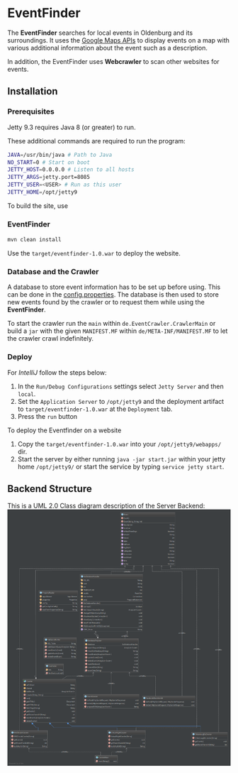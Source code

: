 # EventFinder
The **EventFinder** searches for local events in Oldenburg and its surroundings. It uses the [Google Maps APIs](https://developers.google.com/maps/) to display events on a map with various additional information about the event such as a description.

In addition, the EventFinder uses **Webcrawler** to scan other websites for events.

## Installation
### Prerequisites
Jetty 9.3 requires Java 8 (or greater) to run. 

These additional commands are required to run the program:
```bash
JAVA=/usr/bin/java # Path to Java
NO_START=0 # Start on boot
JETTY_HOST=0.0.0.0 # Listen to all hosts
JETTY_ARGS=jetty.port=8085
JETTY_USER=<USER> # Run as this user
JETTY_HOME=/opt/jetty9
```

To build the site, use
### EventFinder
```bash
mvn clean install
```
Use the `target/eventfinder-1.0.war` to deploy the website.

### Database and the Crawler
A database to store event information has to be set up before using. This can be done in the [config.properties](src/main/resources/config.properties). The database is then used to store new events found by the crawler or to request them while using the **EventFinder**.

To start the crawler run the `main` within `de.EventCrawler.CrawlerMain` or build a `jar` with the given `MANIFEST.MF` within `de/META-INF/MANIFEST.MF` to let the crawler crawl indefinitely.

### Deploy
For *IntelliJ* follow the steps below:
1. In the `Run/Debug Configurations` settings select `Jetty Server` and then `local`. 
2. Set the `Application Server` to `/opt/jetty9` and the deployment artifact to `target/eventfinder-1.0.war` at the `Deployment` tab.
3. Press the `run` button

To deploy the Eventfinder on a website
1. Copy the `target/eventfinder-1.0.war` into your `/opt/jetty9/webapps/` dir.
2. Start the server by either running `java -jar start.jar` within your jetty home `/opt/jetty9/` or start the service by typing `service jetty start`.

## Backend Structure
This is a UML 2.0 Class diagram description of the Server Backend:
![](backend.png)
